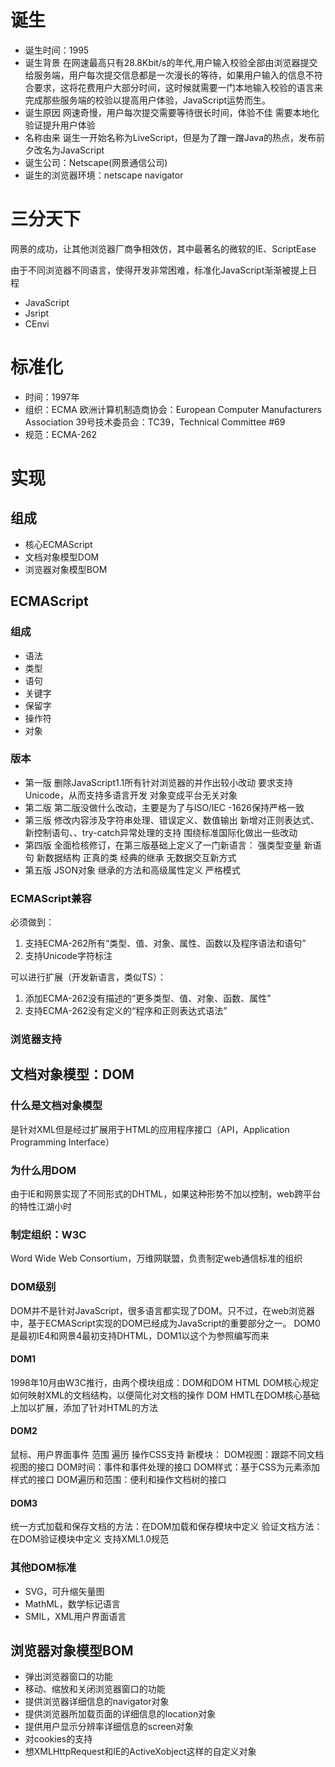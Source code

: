 # 诞生
- 诞生时间：1995
- 诞生背景
在网速最高只有28.8Kbit/s的年代,用户输入校验全部由浏览器提交给服务端，用户每次提交信息都是一次漫长的等待，如果用户输入的信息不符合要求，这将花费用户大部分时间，这时候就需要一门本地输入校验的语言来完成那些服务端的校验以提高用户体验，JavaScript运势而生。
- 诞生原因
网速奇慢，用户每次提交需要等待很长时间，体验不佳
需要本地化验证提升用户体验
- 名称由来
诞生一开始名称为LiveScript，但是为了蹭一蹭Java的热点，发布前夕改名为JavaScript
- 诞生公司：Netscape(网景通信公司)
- 诞生的浏览器环境：netscape navigator

# 三分天下

网景的成功，让其他浏览器厂商争相效仿，其中最著名的微软的IE、ScriptEase

由于不同浏览器不同语言，使得开发非常困难，标准化JavaScript渐渐被提上日程

- JavaScript
- Jsript
- CEnvi

# 标准化

- 时间：1997年
- 组织：ECMA
欧洲计算机制造商协会：European Computer Manufacturers Association
39号技术委员会：TC39，Technical Committee #69
- 规范：ECMA-262

# 实现
## 组成

- 核心ECMAScript
- 文档对象模型DOM
- 浏览器对象模型BOM
## ECMAScript
### 组成

- 语法
- 类型
- 语句
- 关键字
- 保留字
- 操作符
- 对象
### 版本

- 第一版
删除JavaScript1.1所有针对浏览器的并作出较小改动
要求支持Unicode，从而支持多语言开发
对象变成平台无关对象
- 第二版
第二版没做什么改动，主要是为了与ISO/IEC
-1626保持严格一致
- 第三版
修改内容涉及字符串处理、错误定义、数值输出
新增对正则表达式、新控制语句、、try-catch异常处理的支持
围绕标准国际化做出一些改动
- 第四版
全面检核修订，在第三版基础上定义了一门新语言：
强类型变量
新语句
新数据结构
正真的类
经典的继承
无数据交互新方式
- 第五版
JSON对象
继承的方法和高级属性定义
严格模式
### ECMAScript兼容
必须做到：

1. 支持ECMA-262所有“类型、值、对象、属性、函数以及程序语法和语句”
2. 支持Unicode字符标注

可以进行扩展（开发新语言，类似TS）：

1. 添加ECMA-262没有描述的“更多类型、值、对象、函数、属性”
2. 支持ECMA-262没有定义的“程序和正则表达式语法”
### 浏览器支持
## 文档对象模型：DOM
### 什么是文档对象模型
是针对XML但是经过扩展用于HTML的应用程序接口（API，Application Programming Interface）
### 为什么用DOM
由于IE和网景实现了不同形式的DHTML，如果这种形势不加以控制，web跨平台的特性江湖小时
### 制定组织：W3C
Word Wide Web Consortium，万维网联盟，负责制定web通信标准的组织
### DOM级别
DOM并不是针对JavaScript，很多语言都实现了DOM。只不过，在web浏览器中，基于ECMAScript实现的DOM已经成为JavaScript的重要部分之一。
DOM0是最初IE4和网景4最初支持DHTML，DOM1以这个为参照编写而来
#### DOM1
1998年10月由W3C推行，由两个模块组成：DOM和DOM HTML
DOM核心规定如何映射XML的文档结构，以便简化对文档的操作
DOM HMTL在DOM核心基础上加以扩展，添加了针对HTML的方法
#### DOM2
鼠标、用户界面事件
范围
遍历
操作CSS支持
新模块：
DOM视图：跟踪不同文档视图的接口
DOM时间：事件和事件处理的接口
DOM样式：基于CSS为元素添加样式的接口
DOM遍历和范围：便利和操作文档树的接口
#### DOM3
统一方式加载和保存文档的方法：在DOM加载和保存模块中定义
验证文档方法：在DOM验证模块中定义
支持XML1.0规范
### 其他DOM标准

- SVG，可升缩矢量图
- MathML，数学标记语言
- SMIL，XML用户界面语言
## 浏览器对象模型BOM

   - 弹出浏览器窗口的功能
   - 移动、缩放和关闭浏览器窗口的功能
   - 提供浏览器详细信息的navigator对象
   - 提供浏览器所加载页面的详细信息的location对象
   - 提供用户显示分辨率详细信息的screen对象
   - 对cookies的支持
   - 想XMLHttpRequest和IE的ActiveXobject这样的自定义对象